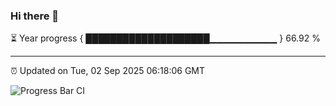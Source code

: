 ### Hi there 👋

⏳ Year progress { ████████████████████▁▁▁▁▁▁▁▁▁▁ } 66.92 %

---

⏰ Updated on Tue, 02 Sep 2025 06:18:06 GMT

![Progress Bar CI](https://github.com/Shyam-Makwana/GitHub-Actions-Demo/workflows/Progress%20Bar%20CI/badge.svg)
